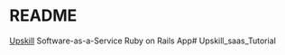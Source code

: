 # README

[Upskill](http:upskillcourses.com) Software-as-a-Service Ruby on Rails App# Upskill_saas_Tutorial

